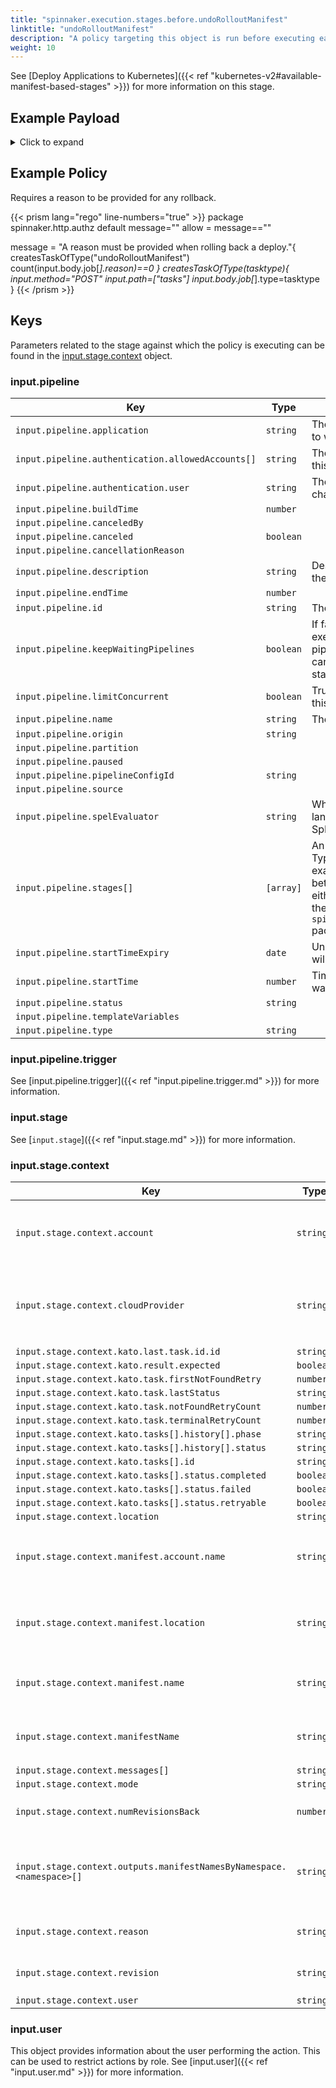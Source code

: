 ```yaml
---
title: "spinnaker.execution.stages.before.undoRolloutManifest"
linktitle: "undoRolloutManifest"
description: "A policy targeting this object is run before executing each task in a undoRolloutManifest stage."
weight: 10
---
```

See [Deploy Applications to Kubernetes]({{< ref "kubernetes-v2#available-manifest-based-stages" >}}) for more information on this stage.

## Example Payload

<details><summary>Click to expand</summary>

```json
{
  "input": {
    "pipeline": {
      "application": "hostname",
      "authentication": {
        "allowedAccounts": [
          "spinnaker",
          "staging",
          "staging-ecs"
        ],
        "user": "myUserName"
      },
      "buildTime": 1620752523096,
      "canceled": false,
      "canceledBy": null,
      "cancellationReason": null,
      "description": "Undo rollout of manifest",
      "endTime": null,
      "id": "01F5E61QTRW9H5TPZSAK4D2WCV",
      "initialConfig": {},
      "keepWaitingPipelines": false,
      "limitConcurrent": false,
      "name": null,
      "notifications": [],
      "origin": "unknown",
      "partition": null,
      "paused": null,
      "pipelineConfigId": null,
      "source": null,
      "spelEvaluator": null,
      "stages": [
        "01F5E61QTRMYD2PV6Z5YHXXE4D"
      ],
      "startTime": 1620752523145,
      "startTimeExpiry": null,
      "status": "RUNNING",
      "systemNotifications": [],
      "templateVariables": null,
      "trigger": {
        "artifacts": [],
        "correlationId": null,
        "isDryRun": false,
        "isRebake": false,
        "isStrategy": false,
        "notifications": [],
        "other": {
          "artifacts": [],
          "dryRun": false,
          "expectedArtifacts": [],
          "notifications": [],
          "parameters": {},
          "rebake": false,
          "resolvedExpectedArtifacts": [],
          "strategy": false,
          "type": "manual",
          "user": "myUserName"
        },
        "parameters": {},
        "resolvedExpectedArtifacts": [],
        "type": "manual",
        "user": "myUserName"
      },
      "type": "ORCHESTRATION"
    },
    "stage": {
      "context": {
        "account": "spinnaker",
        "cloudProvider": "kubernetes",
        "deploy.server.groups": {},
        "failedManifests": [],
        "kato.last.task.id": {
          "id": "7891099a-c0da-4e1b-b14a-89592343293b"
        },
        "kato.result.expected": false,
        "kato.task.firstNotFoundRetry": -1,
        "kato.task.lastStatus": "SUCCEEDED",
        "kato.task.notFoundRetryCount": 0,
        "kato.task.terminalRetryCount": 0,
        "kato.tasks": [
          {
            "history": [
              {
                "phase": "ORCHESTRATION",
                "status": "Initializing Orchestration Task"
              },
              {
                "phase": "ORCHESTRATION",
                "status": "Processing op: KubernetesUndoRolloutManifestOperation"
              },
              {
                "phase": "UNDO_ROLLOUT_KUBERNETES_MANIFEST",
                "status": "Starting undo rollout operation..."
              },
              {
                "phase": "UNDO_ROLLOUT_KUBERNETES_MANIFEST",
                "status": "Looking up resource properties..."
              },
              {
                "phase": "UNDO_ROLLOUT_KUBERNETES_MANIFEST",
                "status": "Calling undo rollout operation..."
              },
              {
                "phase": "ORCHESTRATION",
                "status": "Orchestration completed."
              }
            ],
            "id": "7891099a-c0da-4e1b-b14a-89592343293b",
            "resultObjects": [],
            "status": {
              "completed": true,
              "failed": false,
              "retryable": false
            }
          }
        ],
        "location": "staging",
        "manifest.account.name": "spinnaker",
        "manifest.location": "staging",
        "manifest.name": "deployment hostname",
        "manifestName": "deployment hostname",
        "messages": [
          "'deployment hostname' in 'staging' for account spinnaker: waiting for manifest to stabilize"
        ],
        "outputs.manifestNamesByNamespace": {
          "staging": [
            "deployment hostname"
          ]
        },
        "reason": "someReason",
        "revision": "3",
        "stableManifests": [],
        "user": "myUserName"
      },
      "endTime": null,
      "id": "01F5E61QTRMYD2PV6Z5YHXXE4D",
      "lastModified": null,
      "name": "undoRolloutManifest",
      "outputs": {},
      "parentStageId": null,
      "refId": "0",
      "requisiteStageRefIds": [],
      "scheduledTime": null,
      "startTime": 1620752523160,
      "startTimeExpiry": null,
      "status": "RUNNING",
      "syntheticStageOwner": null,
      "tasks": [
        {
          "endTime": 1620752523449,
          "id": "1",
          "implementingClass": "com.netflix.spinnaker.orca.clouddriver.tasks.manifest.UndoRolloutManifestTask",
          "loopEnd": false,
          "loopStart": false,
          "name": "undoRolloutManifest",
          "stageEnd": false,
          "stageStart": true,
          "startTime": 1620752523216,
          "status": "SUCCEEDED"
        },
        {
          "endTime": 1620752528687,
          "id": "2",
          "implementingClass": "com.netflix.spinnaker.orca.clouddriver.tasks.MonitorKatoTask",
          "loopEnd": false,
          "loopStart": false,
          "name": "monitorUndoRollout",
          "stageEnd": false,
          "stageStart": false,
          "startTime": 1620752523464,
          "status": "SUCCEEDED"
        },
        {
          "endTime": null,
          "id": "3",
          "implementingClass": "com.netflix.spinnaker.orca.clouddriver.tasks.manifest.WaitForManifestStableTask",
          "loopEnd": false,
          "loopStart": false,
          "name": "waitForManifestToStabilize",
          "stageEnd": true,
          "stageStart": false,
          "startTime": 1620752528755,
          "status": "RUNNING"
        }
      ],
      "type": "undoRolloutManifest"
    },
    "user": {
      "isAdmin": false,
      "roles": [],
      "username": "myUserName"
    }
  }
}
```
</details>

## Example Policy

Requires a reason to be provided for any rollback.

{{< prism lang="rego" line-numbers="true" >}}
package spinnaker.http.authz
default message=""
allow = message==""

message = "A reason must be provided when rolling back a deploy."{
      createsTaskOfType("undoRolloutManifest")
      count(input.body.job[_].reason)==0
}
createsTaskOfType(tasktype){
    input.method="POST"
    input.path=["tasks"]
    input.body.job[_].type=tasktype
}
{{< /prism >}}

## Keys

Parameters related to the stage against which the policy is executing can be found in the [input.stage.context](#inputstagecontext) object.

### input.pipeline

| Key                                               | Type      | Description                                                                                                                                       |
| ------------------------------------------------- | --------- | ------------------------------------------------------------------------------------------------------------------------------------------------- |
| `input.pipeline.application`                      | `string`  | The name of the Spinnaker application to which this pipeline belongs.                                                                             |
| `input.pipeline.authentication.allowedAccounts[]` | `string`  | The list of accounts to which the user this stage is running as has access.                                                                       |
| `input.pipeline.authentication.user`              | `string`  | The Spinnaker user initiating the change.                                                                                                         |
| `input.pipeline.buildTime`                        | `number`  |                                                                                                                                                   |
| `input.pipeline.canceledBy`                       |           |                                                                                                                                                   |
| `input.pipeline.canceled`                         | `boolean` |                                                                                                                                                   |
| `input.pipeline.cancellationReason`               |           |                                                                                                                                                   |
| `input.pipeline.description`                      | `string`  | Description of the pipeline defined in the UI.                                                                                                    |
| `input.pipeline.endTime`                          | `number`  |                                                                                                                                                   |
| `input.pipeline.id`                               | `string`  | The unique ID of the pipeline.                                                                                                                    |
| `input.pipeline.keepWaitingPipelines`             | `boolean` | If false and concurrent pipeline execution is disabled, then the pipelines in the waiting queue will get canceled when the next execution starts. |
| `input.pipeline.limitConcurrent`                  | `boolean` | True if only 1 concurrent execution of this pipeline is allowed.                                                                                  |
| `input.pipeline.name`                             | `string`  | The name of this pipeline.                                                                                                                        |
| `input.pipeline.origin`                           | `string`  |                                                                                                                                                   |
| `input.pipeline.partition`                        |           |                                                                                                                                                   |
| `input.pipeline.paused`                           |           |                                                                                                                                                   |
| `input.pipeline.pipelineConfigId`                 | `string`  |                                                                                                                                                   |
| `input.pipeline.source`                           |           |                                                                                                                                                   |
| `input.pipeline.spelEvaluator`                    | `string`  | Which version of spring expression language is being used to evaluate SpEL.                                                                       |
| `input.pipeline.stages[]`                         | `[array]` | An array of the stages in the pipeline. Typically if you are writing a policy that examines multiple pipeline stages, it is better to write that policy against either the `opa.pipelines package`, or the `spinnaker.execution.pipelines.before` package. |
| `input.pipeline.startTimeExpiry`                  | `date `   | Unix epoch date at which the pipeline will expire.                                                                                                |
| `input.pipeline.startTime`                        | `number`  | Timestamp from when the pipeline was started.                                                                                                     |
| `input.pipeline.status`                           | `string`  |                                                                                                                                                   |
| `input.pipeline.templateVariables`                |           |                                                                                                                                                   |
| `input.pipeline.type`                             | `string`  |                                                                                                                                                   |

### input.pipeline.trigger

See [input.pipeline.trigger]({{< ref "input.pipeline.trigger.md" >}}) for more information.

### input.stage

See [`input.stage`]({{< ref "input.stage.md" >}}) for more information.

### input.stage.context

| Key                                                                  | Type      | Description                                                 |
| -------------------------------------------------------------------- | --------- | ----------------------------------------------------------- |
| `input.stage.context.account`                                        | `string`  | The account containing the manifest.                        |
| `input.stage.context.cloudProvider`                                  | `string`  | The name of the cloud provider that will execute the stage. |
| `input.stage.context.kato.last.task.id.id`                           | `string`  |                                                             |
| `input.stage.context.kato.result.expected`                           | `boolean` |                                                             |
| `input.stage.context.kato.task.firstNotFoundRetry`                   | `number`  |                                                             |
| `input.stage.context.kato.task.lastStatus`                           | `string`  |                                                             |
| `input.stage.context.kato.task.notFoundRetryCount`                   | `number`  |                                                             |
| `input.stage.context.kato.task.terminalRetryCount`                   | `number`  |                                                             |
| `input.stage.context.kato.tasks[].history[].phase`                   | `string`  |                                                             |
| `input.stage.context.kato.tasks[].history[].status`                  | `string`  |                                                             |
| `input.stage.context.kato.tasks[].id`                                | `string`  |                                                             |
| `input.stage.context.kato.tasks[].status.completed`                  | `boolean` |                                                             |
| `input.stage.context.kato.tasks[].status.failed`                     | `boolean` |                                                             |
| `input.stage.context.kato.tasks[].status.retryable`                  | `boolean` |                                                             |
| `input.stage.context.location`                                       | `string`  |                                                             |
| `input.stage.context.manifest.account.name`                          | `string`  | The account containing the manifest.                        |
| `input.stage.context.manifest.location`                              | `string`  | The namespace containing the manifest.                      |
| `input.stage.context.manifest.name`                                  | `string`  | The kind and name of the manifest.                          |
| `input.stage.context.manifestName`                                   | `string`  | The kind and name of the manifest.                          |
| `input.stage.context.messages[]`                                     | `string`  |                                                             |
| `input.stage.context.mode`                                           | `string`  |                                                             |
| `input.stage.context.numRevisionsBack`                               | `number`  | The number of revisions to roll back.                       |
| `input.stage.context.outputs.manifestNamesByNamespace.<namespace>[]` | `string`  | A list of output manifests in the specified namespace.      |
| `input.stage.context.reason`                                         | `string`  | The reason for the rollback.                                |
| `input.stage.context.revision`                                       | `string`  | The revision to rollback to.                                |
| `input.stage.context.user`                                           | `string`  |                                                             |

### input.user

This object provides information about the user performing the action. This can be used to restrict actions by role. See [input.user]({{< ref "input.user.md" >}}) for more information.
